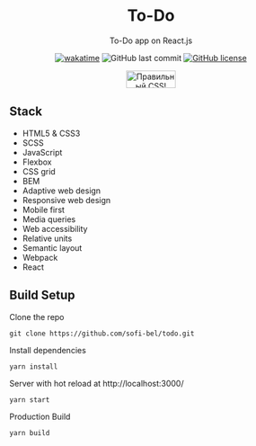 <!--suppress HtmlDeprecatedAttribute, HtmlRequiredAltAttribute -->
<div align="center">
  <h1>To-Do</h1>
  <p>To-Do app on React.js</p>
  <a href="https://wakatime.com/badge/user/29a8352f-15fa-421a-b8ff-a7adff87a0dc/project/aa921b32-cf4d-4cef-a833-bf56ce53dfb9"><img src="https://wakatime.com/badge/user/29a8352f-15fa-421a-b8ff-a7adff87a0dc/project/aa921b32-cf4d-4cef-a833-bf56ce53dfb9.svg?style=for-the-badge&logo=appveyor" alt="wakatime"></a>  
  <img alt="GitHub last commit" src="https://img.shields.io/github/last-commit/sofi-bel/todo?style=for-the-badge">
  <a href="https://github.com/sofi-bel/todo/blob/main/LICENSE"><img alt="GitHub license" src="https://img.shields.io/github/license/sofi-bel/todo?style=for-the-badge"></a>
  <p>
      <a href="https://jigsaw.w3.org/css-validator/check/referer">
          <img style="border:0;width:88px;height:31px"
              src="https://jigsaw.w3.org/css-validator/images/vcss-blue"
              alt="Правильный CSS!" />
      </a>
  </p>
</div>

## Stack
* HTML5 & CSS3
* SCSS
* JavaScript
* Flexbox
* CSS grid
* BEM
* Adaptive web design
* Responsive web design
* Mobile first
* Media queries
* Web accessibility
* Relative units
* Semantic layout
* Webpack
* React

## Build Setup
Clone the repo

```
git clone https://github.com/sofi-bel/todo.git
```
Install dependencies
```
yarn install
```
Server with hot reload at http://localhost:3000/
```
yarn start
```
Production Build
```
yarn build
```
